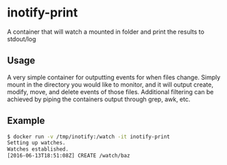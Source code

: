 # inotify-print
A container that will watch a mounted in folder and print the results to stdout/log

## Usage

A very simple container for outputting events for when files change. Simply mount in the directory you would like to monitor, and it will output create, modify, move, and delete events of those files. Additional filtering can be achieved by piping the containers output through grep, awk, etc.

## Example

```bash
$ docker run -v /tmp/inotify:/watch -it inotify-print
Setting up watches.
Watches established.
[2016-06-13T18:51:08Z] CREATE /watch/baz
```